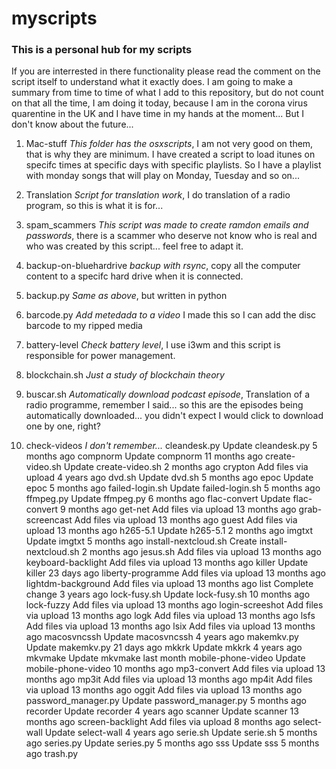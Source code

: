 # myscripts
### This is a personal hub for my scripts
If you are interrested in there functionality please read the comment on the script itself to understand what it exactly does.
I am going to make a summary from time to time of what I add to this repository, but do not count on that all the time, I am doing it today, because I am in the corona virus quarentine in the UK and I have time in my hands at the moment... But I don't know about the future...

1. 	Mac-stuff 	*This folder has the osxscripts*, I am not very good on them, that is why they are minimum.
    I have created a script to load itunes on specifc times at specific days with specific playlists. So I have a playlist with monday songs that will play on Monday, Tuesday and so on...
    
1. Translation *Script for translation work*, I do translation of a radio program, so this is what it is for...

1. spam_scammers *This script was made to create ramdon emails and passwords*, there is a scammer who deserve not know who is real and who was created by this script... feel free to adapt it.

1.	backup-on-bluehardrive 	*backup with rsync*, copy all the computer content to a specifc hard drive when it is connected.
1.	backup.py 	*Same as above*, but written in python
1.	barcode.py 	*Add metedada to a video* I made this so I can add the disc barcode to my ripped media
1.	battery-level *Check battery level*, I use i3wm and this script is responsible for power management.
1.	blockchain.sh *Just a study of blockchain theory*
1.	buscar.sh *Automatically download podcast episode*, Translation of a radio programme, remember I said... so this are the episodes being automatically downloaded... you didn't expect I would click to download one by one, right?
1.  check-videos 	*I don't remember...*
	cleandesk.py 	Update cleandesk.py 	5 months ago
	compnorm 	Update compnorm 	11 months ago
	create-video.sh 	Update create-video.sh 	2 months ago
	crypton 	Add files via upload 	4 years ago
	dvd.sh 	Update dvd.sh 	5 months ago
	epoc 	Update epoc 	5 months ago
	failed-login.sh 	Update failed-login.sh 	5 months ago
	ffmpeg.py 	Update ffmpeg.py 	6 months ago
	flac-convert 	Update flac-convert 	9 months ago
	get-net 	Add files via upload 	13 months ago
	grab-screencast 	Add files via upload 	13 months ago
	guest 	Add files via upload 	13 months ago
	h265-5.1 	Update h265-5.1 	2 months ago
	imgtxt 	Update imgtxt 	5 months ago
	install-nextcloud.sh 	Create install-nextcloud.sh 	2 months ago
	jesus.sh 	Add files via upload 	13 months ago
	keyboard-backlight 	Add files via upload 	13 months ago
	killer 	Update killer 	23 days ago
	liberty-programme 	Add files via upload 	13 months ago
	lightdm-background 	Add files via upload 	13 months ago
	list 	Complete change 	3 years ago
	lock-fusy.sh 	Update lock-fusy.sh 	10 months ago
	lock-fuzzy 	Add files via upload 	13 months ago
	login-screeshot 	Add files via upload 	13 months ago
	logk 	Add files via upload 	13 months ago
	lsfs 	Add files via upload 	13 months ago
	lsix 	Add files via upload 	13 months ago
	macosvncssh 	Update macosvncssh 	4 years ago
	makemkv.py 	Update makemkv.py 	21 days ago
	mkkrk 	Update mkkrk 	4 years ago
	mkvmake 	Update mkvmake 	last month
	mobile-phone-video 	Update mobile-phone-video 	10 months ago
	mp3-convert 	Add files via upload 	13 months ago
	mp3it 	Add files via upload 	13 months ago
	mp4it 	Add files via upload 	13 months ago
	oggit 	Add files via upload 	13 months ago
	password_manager.py 	Update password_manager.py 	5 months ago
	recorder 	Update recorder 	4 years ago
	scanner 	Update scanner 	13 months ago
	screen-backlight 	Add files via upload 	8 months ago
	select-wall 	Update select-wall 	4 years ago
	serie.sh 	Update serie.sh 	5 months ago
	series.py 	Update series.py 	5 months ago
	sss 	Update sss 	5 months ago
	trash.py

